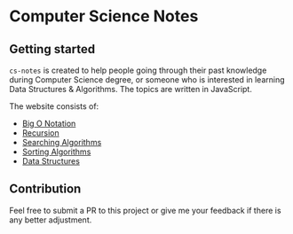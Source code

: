 # Computer Science Notes

## Getting started

`cs-notes` is created to help people going through their past knowledge during Computer Science degree, or someone who is interested in learning Data Structures & Algorithms. The topics are written in JavaScript.

The website consists of:

- [Big O Notation](js/bigONotation/timeComplexity)
- [Recursion](js/recursion/recursion)
- [Searching Algorithms](js/searchingAlgorithms/linearSearch/linearSearch)
- [Sorting Algorithms](js/sortingAlgorithms/bubbleSort/bubbleSort)
- [Data Structures](js/dataStructures/singlyLinkedList/singlyLinkedList)

## Contribution

Feel free to submit a PR to this project or give me your feedback if there is any better adjustment.
